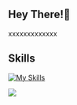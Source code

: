 

## Hey There!👋

xxxxxxxxxxxxx

## Skills

[![My Skills](https://skillicons.dev/icons?i=js,vue,react,nodejs,ts,nuxtjs,nestjs,sass,vite,webpack)](https://skillicons.dev)

<a href='https://github.com/zhao-heng-sheng' target="_blank">
  <img src="https://github-readme-stats.vercel.app/api?username=zhao-heng-sheng&show_icons=true&icon_color=805AD5&text_color=718096&bg_color=ffffff&hide_title=true&count_private=true" />
</a>
